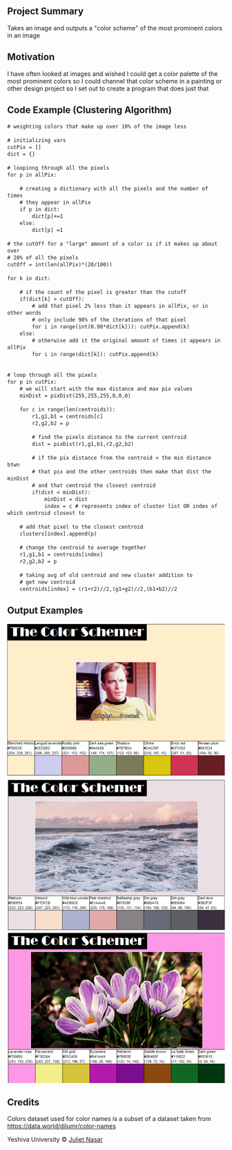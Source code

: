 
## Project Summary
Takes an image and outputs a "color scheme" of the most prominent colors in an image

## Motivation
I have often looked at images and wished I could get a color palette of the most prominent colors so I could channel that color scheme in a painting or other design project so I set out to create a program that does just that

## Code Example (Clustering Algorithm)


    # weighting colors that make up over 10% of the image less
    
    # initializing vars
    cutPix = []
    dict = {}
    
    # loopinng through all the pixels
    for p in allPix:
        
        # creating a dictionary with all the pixels and the number of times
        # they appear in allPix
        if p in dict:
            dict[p]+=1
        else:
            dict[p] =1
    
    # the cutOff for a "large" amount of a color is if it makes up about over
    # 20% of all the pixels
    cutOff = int(len(allPix)*(20/100))
    
    for k in dict:
        
        # if the count of the pixel is greater than the cutoff
        if(dict[k] > cutOff):
            # add that pixel 2% less than it appears in allPix, or in other words
            # only include 98% of the iterations of that pixel
            for i in range(int(0.98*dict[k])): cutPix.append(k)
        else:
            # otherwise add it the original amount of times it appears in allPix
            for i in range(dict[k]): cutPix.append(k)
    
    
    # loop through all the pixels
    for p in cutPix:
        # we will start with the max distance and max pix values
        minDist = pixDist(255,255,255,0,0,0)
            
        for c in range(len(centroids)):
            r1,g1,b1 = centroids[c]
            r2,g2,b2 = p
            
            # find the pixels distance to the current centroid
            dist = pixDist(r1,g1,b1,r2,g2,b2)
            
            # if the pix distance from the centroid < the min distance btwn
            # that pix and the other centroids then make that dist the minDist
            # and that centroid the closest centroid
            if(dist < minDist):
                minDist = dist
                index = c # represents index of cluster list OR index of which centroid closest to
                
        # add that pixel to the closest centroid
        clusters[index].append(p)
            
        # change the centroid to average together 
        r1,g1,b1 = centroids[index]
        r2,g2,b2 = p
        
        # taking avg of old centroid and new cluster addition to
        # get new centroid
        centroids[index] = (r1+r2)//2,(g1+g2)//2,(b1+b2)//2   

## Output Examples
![palette1](spockPalette.png)
![palette2](oceanPalette.png)
![palette3](pinkFlowerPalette.png)


## Credits
Colors dataset used for color names is a subset of a dataset taken from https://data.world/dilumr/color-names


Yeshiva University © [Juliet Nasar]()
